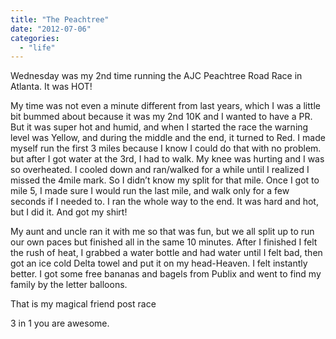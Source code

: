 ```yaml
---
title: "The Peachtree"
date: "2012-07-06"
categories: 
  - "life"
---
```


Wednesday was my 2nd time running the AJC Peachtree Road Race in Atlanta. It was HOT!

My time was not even a minute different from last years, which I was a little bit bummed about because it was my 2nd 10K and I wanted to have a PR. But it was super hot and humid, and when I started the race the warning level was Yellow, and during the middle and the end, it turned to Red. I made myself run the first 3 miles because I know I could do that with no problem. but after I got water at the 3rd, I had to walk. My knee was hurting and I was so overheated. I cooled down and ran/walked for a while until I realized I missed the 4mile mark. So I didn’t know my split for that mile. Once I got to mile 5, I made sure I would run the last mile, and walk only for a few seconds if I needed to. I ran the whole way to the end. It was hard and hot, but I did it. And got my shirt!

My aunt and uncle ran it with me so that was fun, but we all split up to run our own paces but finished all in the same 10 minutes. After I finished I felt the rush of heat, I grabbed a water bottle and had water until I felt bad, then got an ice cold Delta towel and put it on my head-Heaven. I felt instantly better. I got some free bananas and bagels from Publix and went to find my family by the letter balloons.

That is my magical friend post race

3 in 1 you are awesome.
